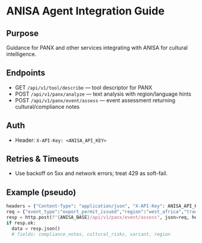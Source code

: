 # ANISA Agent Integration Guide

## Purpose
Guidance for PANX and other services integrating with ANISA for cultural intelligence.

## Endpoints
- GET `/api/v1/tool/describe` — tool descriptor for PANX
- POST `/api/v1/panx/analyze` — text analysis with region/language hints
- POST `/api/v1/panx/event/assess` — event assessment returning cultural/compliance notes

## Auth
- Header: `X-API-Key: <ANISA_API_KEY>`

## Retries & Timeouts
- Use backoff on 5xx and network errors; treat 429 as soft-fail.

## Example (pseudo)
```python
headers = {"Content-Type": "application/json", "X-API-Key": ANISA_API_KEY}
req = {"event_type":"export_permit_issued","region":"west_africa","trade_context":"compliance","evidence":{}}
resp = http.post(f"{ANISA_BASE}/api/v1/panx/event/assess", json=req, headers=headers)
if resp.ok:
  data = resp.json()
  # fields: compliance_notes, cultural_risks, variant, region
```

